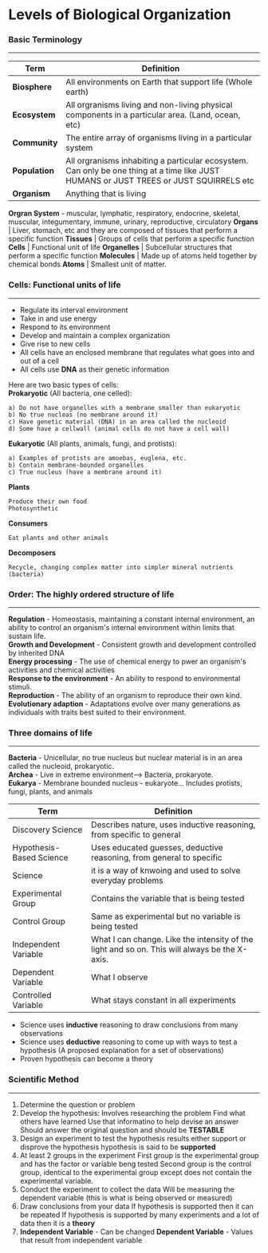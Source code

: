 # Levels of Biological Organization
### Basic Terminology
----------------
Term | Definition
---- | ----------
**Biosphere** | All environments on Earth that support life (Whole earth)
**Ecosystem** | All orgranisms living and non-living physical components in a particular area. (Land, ocean, etc)
**Community** | The entire array of organisms living in a particular system
**Population** | All orgranisms inhabiting a particular ecosystem. Can only be one thing at a time like JUST HUMANS or JUST TREES or JUST SQUIRRELS etc
**Organism** | Anything that is living
**Orgran System** - muscular, lymphatic, respiratory, endocrine, skeletal, muscular, integumentary, immune, urinary, reproductive, circulatory
**Organs** | Liver, stomach, etc and they are composed of tissues that perform a specific function
**Tissues** | Groups of cells that perform a specific function
**Cells** | Functional unit of life
**Organelles** | Subcellular structures that perform a specific function
**Molecules** | Made up of atoms held together by chemical bonds
**Atoms** | Smallest unit of matter.

### Cells: Functional units of life
---------------
- Regulate its interval environment
- Take in and use energy
- Respond to its environment
- Develop and maintain a complex organization
- Give rise to new cells
- All cells have an enclosed membrane that regulates what goes into and out of a cell
- All cells use **DNA** as their genetic information

Here are two basic types of cells: <br>
**Prokaryotic** (All bacteria, one celled):
```
a) Do not have organelles with a membrane smaller than eukaryotic
b) No true nucleas (no membrane around it)
c) Have genetic material (DNA) in an area called the nucleoid
d) Some have a cellwall (animal cells do not have a cell wall)
```
**Eukaryotic** (All plants, animals, fungi, and protists):
```
a) Examples of protists are amoebas, euglena, etc.
b) Contain membrane-bounded organelles
c) True nucleus (have a membrane around it)
```

**Plants**
```
Produce their own food
Photosynthetic
```

**Consumers**
```
Eat plants and other animals
```

**Decomposers**
```
Recycle, changing complex matter into simpler mineral nutrients (bacteria)
```

### Order: The highly ordered structure of life
--------------------------------------------------
**Regulation** - Homeostasis, maintaining a constant internal environment, an ability to control an organism's internal environment within limits that sustain life. <br>
**Growth and Development** - Consistent growth and development controlled by inherited DNA <br>
**Energy processing** - The use of chemical energy to pwer an organism's activities and chemical activities <br>
**Response to the environment** - An ability to respond to environmental stimuli. <br>
**Reproduction** - The ability of an organism to reproduce their own kind. <br>
**Evolutionary adaption** - Adaptations evolve over many generations as individuals with traits best suited to their environment. <br>

### Three domains of life
-------------------------
**Bacteria** - Unicellular, no true nucleus but nuclear material is in an area called the nucleoid, prokaryotic. <br>
**Archea** - Live in extreme environment--> Bacteria, prokaryote. <br>
**Eukarya** - Membrane bounded nucleus - eukaryote... Includes protists, fungi, plants, and animals <br>

Term | Definition
------ | ------ 
Discovery Science | Describes nature, uses inductive reasoning, from specific to general 
Hypothesis-Based Science | Uses educated guesses, deductive reasoning, from general to specific 
Science | it is a way of knwoing and used to solve everyday problems 
Experimental Group | Contains the variable that is being tested 
Control Group | Same as experimental but no variable is being tested 
Independent Variable | What I can change. Like the intensity of the light and so on. This will always be the X-axis.
Dependent Variable | What I observe
Controlled Variable | What stays constant in all experiments

- Science uses **inductive** reasoning to draw conclusions from many observations
- Science uses **deductive** reasoning to come up with ways to test a hypothesis (A proposed explanation for a set of observations)
- Proven hypothesis can become a theory

### Scientific Method
--------------------
1. Determine the question or problem
2. Develop the hypothesis:
	Involves researching the problem
	Find what others have learned
	Use that informatino to help devise an answer
	Should answer the original question and should be **TESTABLE**
3. Design an experiment to test the hypothesis
	results either support or disprove the hypothesis
	hypothesis is said to be **supported**
4. At least 2 groups in the experiment
	First group is the experimental group and has the factor or variable beng tested
	Second group is the control group, identical to the experimental group except does not contain the experimental variable.
5. Conduct the experiment to collect the data
	Will be measuring the dependent variable (this is what is being observed or measured)
6. Draw conclusions from your data
	If hypothesis is supported then it can be repeated
	If hypothesis is supported by many experiments and a lot of data then it is a **theory**
7. **Independent Variable** - Can be changed
   **Dependent Variable** - Values that result from independent variable
